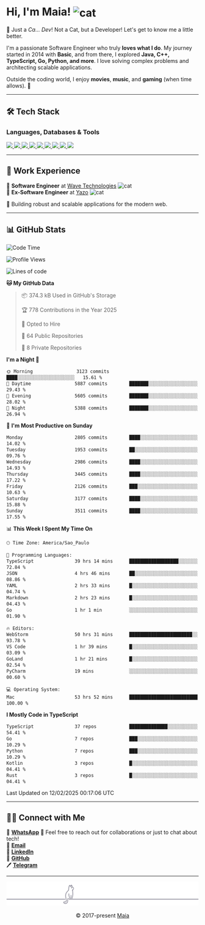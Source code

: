 <h1 align="left">Hi, I'm Maia! 
<img src="https://emojis.slackmojis.com/emojis/images/1643509834/36299/black-cat.gif?1643509834" width="50" height="60" align="center" alt="cat"/>
</h1>

🎩 Just a *Ca... Dev*! Not a Cat, but a Developer! Let's get to know me a little better.

I'm a passionate Software Engineer who truly **loves what I do**. My journey started in 2014 with **Basic**, and from there, I explored **Java, C++, TypeScript, Go, Python, and more**. I love solving complex problems and architecting scalable applications.

Outside the coding world, I enjoy **movies**, **music**, and **gaming** (when time allows). 🚀

---

## 🛠️ Tech Stack

### Languages, Databases & Tools
<p>
  <a href="https://www.typescriptlang.org">
    <img src="https://skillicons.dev/icons?i=ts" />
  </a>
  <a href="https://go.dev">
    <img src="https://skillicons.dev/icons?i=go" />
  </a>
  <a href="https://www.python.org">
    <img src="https://skillicons.dev/icons?i=python" />
  </a>
  <a href="https://gradle.org">
    <img src="https://skillicons.dev/icons?i=gradle" />
  </a>
  <a href="https://redis.io">
    <img src="https://skillicons.dev/icons?i=redis" />
  </a>
  <a href="https://www.mongodb.com">
    <img src="https://skillicons.dev/icons?i=mongodb" />
  </a>
  <a href="https://nodejs.org">
    <img src="https://skillicons.dev/icons?i=nodejs" />
  </a>
  <a href="https://www.javascript.com">
    <img src="https://skillicons.dev/icons?i=js" />
  </a>
  <a href="https://www.docker.com">
    <img src="https://skillicons.dev/icons?i=docker" />
  </a>
</p>

---

## 💼 Work Experience

🔹 **Software Engineer** at [Wave Technologies](https://www.linkedin.com/company/wave-technologies-oficial/)   <img src="https://media.giphy.com/media/WUlplcMpOCEmTGBtBW/giphy.gif" width="30" alt="cat"> <br>
🔹 **Ex-Software Engineer** at [Yazo](https://yazo.com.br/) <img src="https://media.giphy.com/media/WUlplcMpOCEmTGBtBW/giphy.gif" width="30" alt="cat"> <br>

🚀 Building robust and scalable applications for the modern web.

---

## 📊 GitHub Stats

<!--START_SECTION:waka-->
![Code Time](http://img.shields.io/badge/Code%20Time-5%2C268%20hrs%2016%20mins-blue)

![Profile Views](http://img.shields.io/badge/Profile%20Views-20-blue)

![Lines of code](https://img.shields.io/badge/From%20Hello%20World%20I%27ve%20Written-6.4%20million%20lines%20of%20code-blue)

**🐱 My GitHub Data** 

> 📦 374.3 kB Used in GitHub's Storage 
 > 
> 🏆 778 Contributions in the Year 2025
 > 
> 💼 Opted to Hire
 > 
> 📜 64 Public Repositories 
 > 
> 🔑 8 Private Repositories 
 > 
**I'm a Night 🦉** 

```text
🌞 Morning                3123 commits        ████░░░░░░░░░░░░░░░░░░░░░   15.61 % 
🌆 Daytime                5887 commits        ███████░░░░░░░░░░░░░░░░░░   29.43 % 
🌃 Evening                5605 commits        ███████░░░░░░░░░░░░░░░░░░   28.02 % 
🌙 Night                  5388 commits        ███████░░░░░░░░░░░░░░░░░░   26.94 % 
```
📅 **I'm Most Productive on Sunday** 

```text
Monday                   2805 commits        ████░░░░░░░░░░░░░░░░░░░░░   14.02 % 
Tuesday                  1953 commits        ██░░░░░░░░░░░░░░░░░░░░░░░   09.76 % 
Wednesday                2986 commits        ████░░░░░░░░░░░░░░░░░░░░░   14.93 % 
Thursday                 3445 commits        ████░░░░░░░░░░░░░░░░░░░░░   17.22 % 
Friday                   2126 commits        ███░░░░░░░░░░░░░░░░░░░░░░   10.63 % 
Saturday                 3177 commits        ████░░░░░░░░░░░░░░░░░░░░░   15.88 % 
Sunday                   3511 commits        ████░░░░░░░░░░░░░░░░░░░░░   17.55 % 
```


📊 **This Week I Spent My Time On** 

```text
🕑︎ Time Zone: America/Sao_Paulo

💬 Programming Languages: 
TypeScript               39 hrs 14 mins      ██████████████████░░░░░░░   72.84 % 
JSON                     4 hrs 46 mins       ██░░░░░░░░░░░░░░░░░░░░░░░   08.86 % 
YAML                     2 hrs 33 mins       █░░░░░░░░░░░░░░░░░░░░░░░░   04.74 % 
Markdown                 2 hrs 23 mins       █░░░░░░░░░░░░░░░░░░░░░░░░   04.43 % 
Go                       1 hr 1 min          ░░░░░░░░░░░░░░░░░░░░░░░░░   01.90 % 

🔥 Editors: 
WebStorm                 50 hrs 31 mins      ███████████████████████░░   93.78 % 
VS Code                  1 hr 39 mins        █░░░░░░░░░░░░░░░░░░░░░░░░   03.09 % 
GoLand                   1 hr 21 mins        █░░░░░░░░░░░░░░░░░░░░░░░░   02.54 % 
PyCharm                  19 mins             ░░░░░░░░░░░░░░░░░░░░░░░░░   00.60 % 

💻 Operating System: 
Mac                      53 hrs 52 mins      █████████████████████████   100.00 % 
```

**I Mostly Code in TypeScript** 

```text
TypeScript               37 repos            ██████████████░░░░░░░░░░░   54.41 % 
Go                       7 repos             ███░░░░░░░░░░░░░░░░░░░░░░   10.29 % 
Python                   7 repos             ███░░░░░░░░░░░░░░░░░░░░░░   10.29 % 
Kotlin                   3 repos             █░░░░░░░░░░░░░░░░░░░░░░░░   04.41 % 
Rust                     3 repos             █░░░░░░░░░░░░░░░░░░░░░░░░   04.41 % 
```




 Last Updated on 12/02/2025 00:17:06 UTC
<!--END_SECTION:waka-->

---

## 👯‍👨 Connect with Me
📱 **[WhatsApp](https://wa.me/+5515997204738)**
💬 Feel free to reach out for collaborations or just to chat about tech!  
📧 **[Email](mailto:gabrielmaialva33@gmail.com)**  
🔗 **[LinkedIn](https://www.linkedin.com/in/gabriel-maia-183984239)**  
🐙 **[GitHub](https://github.com/gabrielmaialva33)**  
🖊 **[Telegram](https://t.me/sr_mrootx)**

---

<p align="center"><img src="https://raw.githubusercontent.com/gabrielmaialva33/gabrielmaialva33/master/assets/gray0_ctp_on_line.svg?sanitize=true" /></p>
<p align="center">&copy; 2017-present <a href="https://github.com/gabrielmaialva33/" target="_blank">Maia</a></p>
